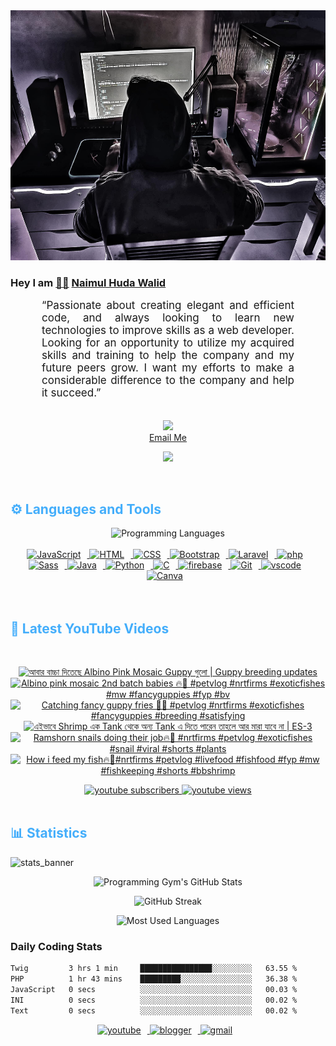 <!-- ![github_cover_banner](https://www.digitalsolutionservices.com/img/services/web%20development.gif)-->

<div align="center" style="display:block;">
    <img height="400px" width="100%" alt="github cover banner" src="https://raw.githubusercontent.com/NaimulHudaWalid/NaimulHudaWalid/main/272276268_3114779035434264_920860974401480824_n.jpg"/> 
</div>

### Hey I am [👨🏻‍][facebook] [Naimul Huda Walid][youtube]



<p align:"center" style="text-align: justify; margin: 0 50px; font-size: 17px;" >
   “Passionate about creating elegant and efficient code, and always looking to learn new technologies to improve skills as a web developer. Looking for an opportunity to utilize my acquired skills and training to help the company and my future peers grow. I want my efforts to make a considerable difference to the company and help it succeed.”
<br>
<br>
<div align="center">

![](https://visitor-badge.glitch.me/badge?page_id=NaimulHudaWalid)
    <br />
[Email Me](mailto:dev.naimulhuda@gmail.com)
</div>
</p>
<!-- Typing SVG by DenverCoder1 - https://github.com/DenverCoder1/readme-typing-svg -->
<p align="center">
<!--   <a href="https://github.com/DenverCoder1/readme-typing-svg"> -->
    <img src="https://readme-typing-svg.herokuapp.com?color=E22FE4&width=380&height=45&lines=Open-Source+Enthusiast;Learning+In+Public;Empowering+Others;Nice+To+Meet+You+...&center=true"></a>

</p>
<br>
<!-- Languages and Tools -->

<h2 style="color: #44AEFB">⚙️ Languages and Tools</h2>
<div align="center" style="display:block;">
    <img width="100px" alt="Programming Languages" src="https://user-images.githubusercontent.com/78341798/194531121-47b0119a-ce00-439d-b586-125f86acb098.png"/> 
</div>
<br>   
<!-- Icons Resources -->
<!-- https://devicon.dev/ -->
<!-- https://cdn.jsdelivr.net/npm/simple-icons@v3/icons/ -->
<div align="center">
  <a href="https://developer.mozilla.org/en-US/docs/Web/JavaScript" target="_blank" rel="noreferrer">
      <img  alt="JavaScript" height="50px" style="padding-right:10px;" src="https://cdn.jsdelivr.net/gh/devicons/devicon/icons/javascript/javascript-plain.svg"/>
  </a>
  
 
  <a href="https://developer.mozilla.org/en-US/docs/Web/HTML" target="_blank" rel="noreferrer">
      <img  alt="HTML" height="50px" style="padding-right:10px;" src="https://cdn.jsdelivr.net/gh/devicons/devicon/icons/html5/html5-original.svg"/>
  </a>
  <a href="https://developer.mozilla.org/en-US/docs/Web/CSS" target="_blank" rel="noreferrer">
      <img  alt="CSS" height="50px" style="padding-right:10px;" src="https://cdn.jsdelivr.net/gh/devicons/devicon/icons/css3/css3-original.svg"/>
  </a>
  <a href="https://getbootstrap.com/" target="_blank" rel="noreferrer">
      <img  alt="Bootstrap" height="50px" style="padding-right:10px;" src="https://cdn.jsdelivr.net/gh/devicons/devicon/icons/bootstrap/bootstrap-original.svg"/>
  </a> 
  <a href="https://laravel.com/" target="_blank" rel="noreferrer">
      <img  alt="Laravel" height="50px" style="padding-right:10px;" src="https://cdn.jsdelivr.net/gh/devicons/devicon/icons/laravel/laravel-plain.svg"/>
  </a>
  <a href="https://www.php.net/" target="_blank" rel="noreferrer">
      <img  alt="php" height="50px" style="padding-right:10px;" src="https://cdn.jsdelivr.net/gh/devicons/devicon/icons/php/php-original.svg"/>
  </a>
  <a href="https://sass-lang.com/" target="_blank" rel="noreferrer">
      <img  alt="Sass" height="50px" style="padding-right:10px;" src="https://cdn.jsdelivr.net/gh/devicons/devicon/icons/sass/sass-original.svg"/>
  </a>
  <a href="https://www.java.com/en/" target="_blank" rel="noreferrer">
      <img  alt="Java" height="50px" style="padding-right:10px;" src="https://cdn.jsdelivr.net/gh/devicons/devicon/icons/java/java-original.svg"/>
  </a>    
  <a href="https://www.python.org/" target="_blank" rel="noreferrer">
      <img  alt="Python" height="50px" style="padding-right:10px;" src="https://cdn.jsdelivr.net/gh/devicons/devicon/icons/python/python-original.svg"/>
  </a>
  <a href="https://www.cprogramming.com/" target="_blank" rel="noreferrer">
      <img  alt="C" height="50px" style="padding-right:10px;" src="https://cdn.jsdelivr.net/gh/devicons/devicon/icons/c/c-original.svg"/>
  </a>
  
  <a href="https://firebase.google.com/" target="_blank" rel="noreferrer">
      <img  alt="firebase" height="50px" style="padding-right:10px;" src="https://cdn.jsdelivr.net/gh/devicons/devicon/icons/firebase/firebase-plain.svg"/>
  </a>
 
  <a href="https://git-scm.com/" target="_blank" rel="noreferrer">
      <img  alt="Git" height="50px" style="padding-right:10px;" src="https://cdn.jsdelivr.net/gh/devicons/devicon/icons/git/git-original.svg"/>
  </a>
  
  <a href="https://code.visualstudio.com/" target="_blank" rel="noreferrer">
      <img  alt="vscode" height="50px" style="padding-right:10px;"src="https://cdn.jsdelivr.net/gh/devicons/devicon/icons/vscode/vscode-original.svg"/>
  </a>
  <a href="https://www.canva.com/" target="_blank" rel="noreferrer">
      <img  alt="Canva" height="50px" style="padding-right:10px;" src="https://cdn.jsdelivr.net/gh/devicons/devicon/icons/canva/canva-original.svg"/> 
  </a>
</div>
<br>
<br>

<!-- Latest YouTube Videos -->

<h2 style="color: #44AEFB">🎦 Latest YouTube Videos</h2>
<br />

<!-- Resource/Reference: https://github.com/DenverCoder1/github-readme-youtube-cards -->
<div class="youtube videos cards" align="center">

<!-- BEGIN YOUTUBE-CARDS -->
[![আবার বাচ্চা দিতেছে Albino Pink Mosaic Guppy গুলো | Guppy breeding updates](https://ytcards.demolab.com/?id=jrBNgrHQ7t8&title=%E0%A6%86%E0%A6%AC%E0%A6%BE%E0%A6%B0+%E0%A6%AC%E0%A6%BE%E0%A6%9A%E0%A7%8D%E0%A6%9A%E0%A6%BE+%E0%A6%A6%E0%A6%BF%E0%A6%A4%E0%A7%87%E0%A6%9B%E0%A7%87+Albino+Pink+Mosaic+Guppy+%E0%A6%97%E0%A7%81%E0%A6%B2%E0%A7%8B+%7C+Guppy+breeding+updates&lang=en&timestamp=1710020629&background_color=%230d1117&title_color=%23ffffff&stats_color=%23dedede&max_title_lines=1&width=250&border_radius=5 "আবার বাচ্চা দিতেছে Albino Pink Mosaic Guppy গুলো | Guppy breeding updates")](https://www.youtube.com/watch?v=jrBNgrHQ7t8)
[![Albino pink mosaic 2nd batch babies 🔥🖤 #petvlog #nrtfirms #exoticfishes #mw #fancyguppies #fyp #bv](https://ytcards.demolab.com/?id=My3muraiHHs&title=Albino+pink+mosaic+2nd+batch+babies+%F0%9F%94%A5%F0%9F%96%A4+%23petvlog+%23nrtfirms+%23exoticfishes+%23mw+%23fancyguppies+%23fyp+%23bv&lang=en&timestamp=1710003298&background_color=%230d1117&title_color=%23ffffff&stats_color=%23dedede&max_title_lines=1&width=250&border_radius=5 "Albino pink mosaic 2nd batch babies 🔥🖤 #petvlog #nrtfirms #exoticfishes #mw #fancyguppies #fyp #bv")](https://www.youtube.com/watch?v=My3muraiHHs)
[![Catching fancy guppy fries 🖤🔥 #petvlog #nrtfirms #exoticfishes #fancyguppies #breeding #satisfying](https://ytcards.demolab.com/?id=rsrE2KklfIY&title=Catching+fancy+guppy+fries+%F0%9F%96%A4%F0%9F%94%A5+%23petvlog+%23nrtfirms+%23exoticfishes+%23fancyguppies+%23breeding+%23satisfying&lang=en&timestamp=1709943413&background_color=%230d1117&title_color=%23ffffff&stats_color=%23dedede&max_title_lines=1&width=250&border_radius=5 "Catching fancy guppy fries 🖤🔥 #petvlog #nrtfirms #exoticfishes #fancyguppies #breeding #satisfying")](https://www.youtube.com/watch?v=rsrE2KklfIY)
[![এইভাবে Shrimp এক Tank থেকে অন্য Tank এ দিতে পারেন তাহলে আর মারা যাবে না | ES-3](https://ytcards.demolab.com/?id=QOVTqpKKK58&title=%E0%A6%8F%E0%A6%87%E0%A6%AD%E0%A6%BE%E0%A6%AC%E0%A7%87+Shrimp+%E0%A6%8F%E0%A6%95+Tank+%E0%A6%A5%E0%A7%87%E0%A6%95%E0%A7%87+%E0%A6%85%E0%A6%A8%E0%A7%8D%E0%A6%AF+Tank+%E0%A6%8F+%E0%A6%A6%E0%A6%BF%E0%A6%A4%E0%A7%87+%E0%A6%AA%E0%A6%BE%E0%A6%B0%E0%A7%87%E0%A6%A8+%E0%A6%A4%E0%A6%BE%E0%A6%B9%E0%A6%B2%E0%A7%87+%E0%A6%86%E0%A6%B0+%E0%A6%AE%E0%A6%BE%E0%A6%B0%E0%A6%BE+%E0%A6%AF%E0%A6%BE%E0%A6%AC%E0%A7%87+%E0%A6%A8%E0%A6%BE+%7C+ES-3&lang=en&timestamp=1709939255&background_color=%230d1117&title_color=%23ffffff&stats_color=%23dedede&max_title_lines=1&width=250&border_radius=5 "এইভাবে Shrimp এক Tank থেকে অন্য Tank এ দিতে পারেন তাহলে আর মারা যাবে না | ES-3")](https://www.youtube.com/watch?v=QOVTqpKKK58)
[![Ramshorn snails doing their job🔥💯 #nrtfirms #petvlog #exoticfishes #snail #viral #shorts #plants](https://ytcards.demolab.com/?id=8WJ6WFnHuTk&title=Ramshorn+snails+doing+their+job%F0%9F%94%A5%F0%9F%92%AF+%23nrtfirms+%23petvlog+%23exoticfishes+%23snail+%23viral+%23shorts+%23plants&lang=en&timestamp=1709853587&background_color=%230d1117&title_color=%23ffffff&stats_color=%23dedede&max_title_lines=1&width=250&border_radius=5 "Ramshorn snails doing their job🔥💯 #nrtfirms #petvlog #exoticfishes #snail #viral #shorts #plants")](https://www.youtube.com/watch?v=8WJ6WFnHuTk)
[![How i feed my fish🔥🖤#nrtfirms #petvlog #livefood #fishfood #fyp #mw #fishkeeping #shorts #bbshrimp](https://ytcards.demolab.com/?id=K43gf_OTF9s&title=How+i+feed+my+fish%F0%9F%94%A5%F0%9F%96%A4%23nrtfirms+%23petvlog+%23livefood+%23fishfood+%23fyp+%23mw+%23fishkeeping+%23shorts+%23bbshrimp&lang=en&timestamp=1709818862&background_color=%230d1117&title_color=%23ffffff&stats_color=%23dedede&max_title_lines=1&width=250&border_radius=5 "How i feed my fish🔥🖤#nrtfirms #petvlog #livefood #fishfood #fyp #mw #fishkeeping #shorts #bbshrimp")](https://www.youtube.com/watch?v=K43gf_OTF9s)
<!-- END YOUTUBE-CARDS -->
</div>

<!-- Begin Youtube Buttons -->
<!-- Resource/Reference:  https://github.com/DenverCoder1/custom-icon-badges -->
<div class="youtube buttons" align="center">
    <a href="https://www.youtube.com/channel/UCa3YaFwzSII0kKg3Nads2dQ"  target="_blank">
        <img alt="youtube subscribers" src="https://img.shields.io/youtube/channel/subscribers/UCa3YaFwzSII0kKg3Nads2dQ?logo=youtube&logoColor=red&style=for-the-badge"/>
    </a> 
    <a href="https://www.youtube.com/channel/UCa3YaFwzSII0kKg3Nads2dQ"  target="_blank">
        <img alt="youtube views" src="https://custom-icon-badges.demolab.com/youtube/channel/views/UCa3YaFwzSII0kKg3Nads2dQ?color=%23E05D44&logo=eye&logoColor=white&style=for-the-badge&labelColor=#555555"/>
    </a> 
</div>
<br>
<!-- End Youtube Buttons -->

<!-- Statistics -->

<h2 style="color: #44AEFB">📊 Statistics</h2>

![stats_banner](https://user-images.githubusercontent.com/78341798/194534778-d662496c-ae00-4e8d-ae9b-b90912054e7f.gif)

<!-- Begin Stats Cards -->
<!-- Resources:  -->
<!-- Github & Languages Stats: https://github.com/naimul15-12090/github-readme-stats --> 
<!-- Streak Stats: https://github.com/denvercoder1/github-readme-streak-stats -->
<!-- Change the value after ?username= to your GitHub username. -->
<div class="stats" align="center">

![Programming Gym's GitHub Stats](https://github-readme-stats.vercel.app/api?username=NaimulHudaWalid&hide=stars&count_private=true&show_icons=true&theme=algolia&border_radius=20)

![GitHub Streak](https://streak-stats.demolab.com?user=NaimulHudaWalid&count_private=true&theme=algolia&border_radius=22)

![Most Used Languages](https://github-readme-stats.vercel.app/api/top-langs/?username=NaimulHudaWalid&langs_count=8&layout=compact&show_icons=true&theme=algolia&border_radius=20)
    
<!-- ![Top Langs](https://github-readme-stats.vercel.app/api/top-langs/?username=naimul15-12090&langs_count=8) -->
<!-- [![Top Langs](https://github-readme-stats.vercel.app/api/top-langs/?username=naimul15-12090&layout=compact)](https://github.com/anuraghazra/github-readme-stats)
 -->
    
</div>
<!--  End Stats Cards -->



### Daily Coding Stats
<!--START_SECTION:waka-->

```txt
Twig         3 hrs 1 min     ████████████████░░░░░░░░░   63.55 %
PHP          1 hr 43 mins    █████████░░░░░░░░░░░░░░░░   36.38 %
JavaScript   0 secs          ░░░░░░░░░░░░░░░░░░░░░░░░░   00.03 %
INI          0 secs          ░░░░░░░░░░░░░░░░░░░░░░░░░   00.02 %
Text         0 secs          ░░░░░░░░░░░░░░░░░░░░░░░░░   00.02 %
```

<!--END_SECTION:waka-->
<!-- Begin Footer -->
<!-- Icons Resources -->
<!-- https://devicon.dev/ -->
<div class="footer" align="center" style="margin:15px;">
    <a href="https://www.youtube.com/channel/UCa3YaFwzSII0kKg3Nads2dQ" target="_blank">
        <img  style="margin:0 10px 10px 0;" src="https://user-images.githubusercontent.com/78341798/194531650-698ef1b1-9cbd-4b4f-96ef-5a2ec4b5d7e6.svg" alt="youtube" width="40px"/>
    </a>
    <a href="https://www.linkedin.com/in/naimulhudawalid/" target="_blank">
        <img style="margin:0 10px 10px 0;" src="https://user-images.githubusercontent.com/78341798/194531458-b5dfeb1b-bad5-4dfa-909a-2e402262db9a.svg" alt="blogger" width="40px"/>
    </a>
    <a href="mailto:dev.naimulhuda@gmail.com" target="_blank">
        <img style="margin:0 10px 10px 0;" src="https://user-images.githubusercontent.com/78341798/194531383-ddb2b774-5bb9-491c-b601-4a4a7d9792fb.svg" alt="gmail" width="40px"/>
    </a>
</div>
<!-- End Footer -->

[youtube]: https://www.youtube.com/channel/UCa3YaFwzSII0kKg3Nads2dQ
[facebook]: https://www.facebook.com/profile.php?id=100007065945838

